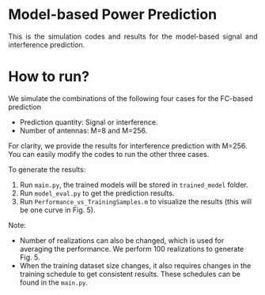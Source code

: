 # Model-based Power Prediction
<p align="justify">
  This is the simulation codes and results for the model-based signal and interference prediction.
</p>


# How to run?

We simulate the combinations of the following four cases for the FC-based prediction

- Prediction quantity: Signal or interference.
- Number of antennas: M=8 and M=256.

For clarity, we provide the results for interference prediction with M=256. You can easily modify the codes to run the other three cases.

To generate the results:

1. Run `main.py`, the trained models will be stored in `trained_model` folder.
4. Run `model_eval.py` to get the prediction results.
4. Run `Performance_vs_TrainingSamples.m` to visualize the results (this will be one curve in Fig. 5).

Note:

- Number of realizations can also be changed, which is used for averaging the performance. We perform 100 realizations to generate Fig. 5.
- When the training dataset size changes, it also requires changes in the training schedule to get consistent results. These schedules can be found in the `main.py`.
